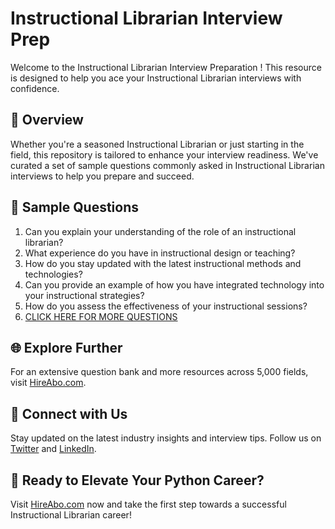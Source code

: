 # Instructional Librarian Interview Prep

Welcome to the Instructional Librarian Interview Preparation ! This resource is designed to help you ace your Instructional Librarian interviews with confidence.

## 🚀 Overview

Whether you're a seasoned Instructional Librarian or just starting in the field, this repository is tailored to enhance your interview readiness. We've curated a set of sample questions commonly asked in Instructional Librarian interviews to help you prepare and succeed.

## 📝 Sample Questions

1. Can you explain your understanding of the role of an instructional librarian?
2. What experience do you have in instructional design or teaching?
3. How do you stay updated with the latest instructional methods and technologies?
4. Can you provide an example of how you have integrated technology into your instructional strategies?
5. How do you assess the effectiveness of your instructional sessions?
6. [CLICK HERE FOR MORE QUESTIONS](https://hireabo.com/job/18_0_30/Instructional%20Librarian)

## 🌐 Explore Further

For an extensive question bank and more resources across 5,000 fields, visit [HireAbo.com](https://www.hireabo.com).

## 📱 Connect with Us

Stay updated on the latest industry insights and interview tips. Follow us on [Twitter](https://twitter.com/hireabo) and [LinkedIn](https://www.linkedin.com/in/hire-abo-3609972a8/).

## 🚀 Ready to Elevate Your Python Career?

Visit [HireAbo.com](https://www.hireabo.com) now and take the first step towards a successful Instructional Librarian career!